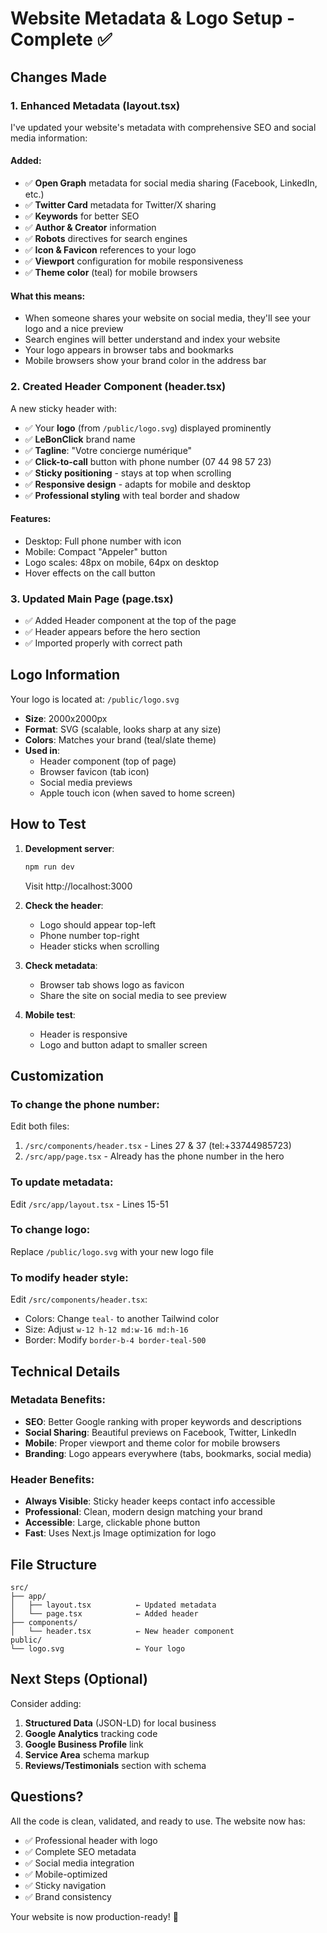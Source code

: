 # Website Metadata & Logo Setup - Complete ✅

## Changes Made

### 1. Enhanced Metadata (layout.tsx)
I've updated your website's metadata with comprehensive SEO and social media information:

#### Added:
- ✅ **Open Graph** metadata for social media sharing (Facebook, LinkedIn, etc.)
- ✅ **Twitter Card** metadata for Twitter/X sharing
- ✅ **Keywords** for better SEO
- ✅ **Author & Creator** information
- ✅ **Robots** directives for search engines
- ✅ **Icon & Favicon** references to your logo
- ✅ **Viewport** configuration for mobile responsiveness
- ✅ **Theme color** (teal) for mobile browsers

#### What this means:
- When someone shares your website on social media, they'll see your logo and a nice preview
- Search engines will better understand and index your website
- Your logo appears in browser tabs and bookmarks
- Mobile browsers show your brand color in the address bar

### 2. Created Header Component (header.tsx)
A new sticky header with:
- ✅ Your **logo** (from `/public/logo.svg`) displayed prominently
- ✅ **LeBonClick** brand name
- ✅ **Tagline**: "Votre concierge numérique"
- ✅ **Click-to-call** button with phone number (07 44 98 57 23)
- ✅ **Sticky positioning** - stays at top when scrolling
- ✅ **Responsive design** - adapts for mobile and desktop
- ✅ **Professional styling** with teal border and shadow

#### Features:
- Desktop: Full phone number with icon
- Mobile: Compact "Appeler" button
- Logo scales: 48px on mobile, 64px on desktop
- Hover effects on the call button

### 3. Updated Main Page (page.tsx)
- ✅ Added Header component at the top of the page
- ✅ Header appears before the hero section
- ✅ Imported properly with correct path

## Logo Information

Your logo is located at: `/public/logo.svg`
- **Size**: 2000x2000px
- **Format**: SVG (scalable, looks sharp at any size)
- **Colors**: Matches your brand (teal/slate theme)
- **Used in**:
  - Header component (top of page)
  - Browser favicon (tab icon)
  - Social media previews
  - Apple touch icon (when saved to home screen)

## How to Test

1. **Development server**:
   ```bash
   npm run dev
   ```
   Visit http://localhost:3000

2. **Check the header**:
   - Logo should appear top-left
   - Phone number top-right
   - Header sticks when scrolling

3. **Check metadata**:
   - Browser tab shows logo as favicon
   - Share the site on social media to see preview

4. **Mobile test**:
   - Header is responsive
   - Logo and button adapt to smaller screen

## Customization

### To change the phone number:
Edit both files:
1. `/src/components/header.tsx` - Lines 27 & 37 (tel:+33744985723)
2. `/src/app/page.tsx` - Already has the phone number in the hero

### To update metadata:
Edit `/src/app/layout.tsx` - Lines 15-51

### To change logo:
Replace `/public/logo.svg` with your new logo file

### To modify header style:
Edit `/src/components/header.tsx`:
- Colors: Change `teal-` to another Tailwind color
- Size: Adjust `w-12 h-12 md:w-16 md:h-16`
- Border: Modify `border-b-4 border-teal-500`

## Technical Details

### Metadata Benefits:
- **SEO**: Better Google ranking with proper keywords and descriptions
- **Social Sharing**: Beautiful previews on Facebook, Twitter, LinkedIn
- **Mobile**: Proper viewport and theme color for mobile browsers
- **Branding**: Logo appears everywhere (tabs, bookmarks, social media)

### Header Benefits:
- **Always Visible**: Sticky header keeps contact info accessible
- **Professional**: Clean, modern design matching your brand
- **Accessible**: Large, clickable phone button
- **Fast**: Uses Next.js Image optimization for logo

## File Structure

```
src/
├── app/
│   ├── layout.tsx          ← Updated metadata
│   └── page.tsx            ← Added header
├── components/
│   └── header.tsx          ← New header component
public/
└── logo.svg                ← Your logo
```

## Next Steps (Optional)

Consider adding:
1. **Structured Data** (JSON-LD) for local business
2. **Google Analytics** tracking code
3. **Google Business Profile** link
4. **Service Area** schema markup
5. **Reviews/Testimonials** section with schema

## Questions?

All the code is clean, validated, and ready to use. The website now has:
- ✅ Professional header with logo
- ✅ Complete SEO metadata
- ✅ Social media integration
- ✅ Mobile-optimized
- ✅ Sticky navigation
- ✅ Brand consistency

Your website is now production-ready! 🚀

